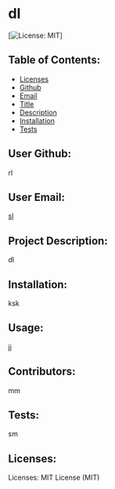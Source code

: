  
# dl
[![License: MIT](https://img.shields.io/badge/License-MIT-yellow.svg)]
## Table of Contents:
* [Licenses](#licenses)
* [Github](#github)
* [Email](#email)
* [Title](#title)
* [Description](#description)
* [Installation](#installation)
* [Tests](#tests)
## User Github:
rl
## User Email:
<a href="sl">sl</a>
## Project Description:
dl
## Installation:
ksk
## Usage:
jj
## Contributors:
mm
## Tests:
sm
## Licenses:
Licenses: MIT License (MIT)
